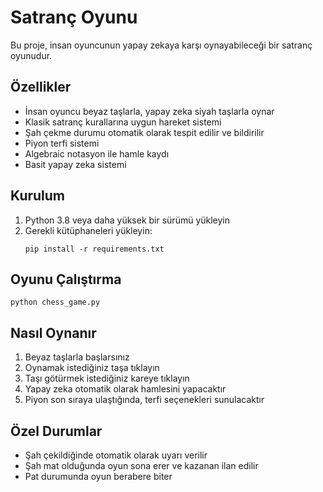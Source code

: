 # Satranç Oyunu

Bu proje, insan oyuncunun yapay zekaya karşı oynayabileceği bir satranç oyunudur.

## Özellikler

- İnsan oyuncu beyaz taşlarla, yapay zeka siyah taşlarla oynar
- Klasik satranç kurallarına uygun hareket sistemi
- Şah çekme durumu otomatik olarak tespit edilir ve bildirilir
- Piyon terfi sistemi
- Algebraic notasyon ile hamle kaydı
- Basit yapay zeka sistemi

## Kurulum

1. Python 3.8 veya daha yüksek bir sürümü yükleyin
2. Gerekli kütüphaneleri yükleyin:
   ```
   pip install -r requirements.txt
   ```

## Oyunu Çalıştırma

```
python chess_game.py
```

## Nasıl Oynanır

1. Beyaz taşlarla başlarsınız
2. Oynamak istediğiniz taşa tıklayın
3. Taşı götürmek istediğiniz kareye tıklayın
4. Yapay zeka otomatik olarak hamlesini yapacaktır
5. Piyon son sıraya ulaştığında, terfi seçenekleri sunulacaktır

## Özel Durumlar

- Şah çekildiğinde otomatik olarak uyarı verilir
- Şah mat olduğunda oyun sona erer ve kazanan ilan edilir
- Pat durumunda oyun berabere biter
